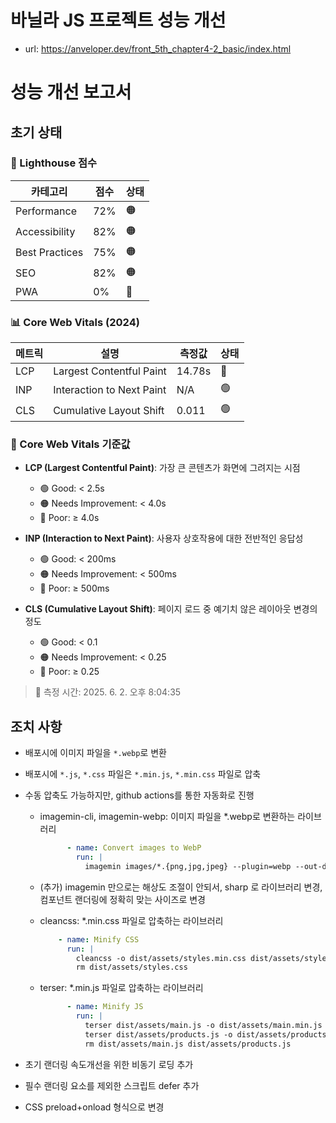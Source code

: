 # 바닐라 JS 프로젝트 성능 개선

- url: https://anveloper.dev/front_5th_chapter4-2_basic/index.html


# 성능 개선 보고서

## 초기 상태

### 🎯 Lighthouse 점수
| 카테고리 | 점수 | 상태 |
|----------|------|------|
| Performance | 72% | 🟠 |
| Accessibility | 82% | 🟠 |
| Best Practices | 75% | 🟠 |
| SEO | 82% | 🟠 |
| PWA | 0% | 🔴 |

### 📊 Core Web Vitals (2024)
| 메트릭 | 설명 | 측정값 | 상태 |
|--------|------|--------|------|
| LCP | Largest Contentful Paint | 14.78s | 🔴 |
| INP | Interaction to Next Paint | N/A | 🟢 |
| CLS | Cumulative Layout Shift | 0.011 | 🟢 |

### 📝 Core Web Vitals 기준값
- **LCP (Largest Contentful Paint)**: 가장 큰 콘텐츠가 화면에 그려지는 시점 
  - 🟢 Good: < 2.5s
  - 🟠 Needs Improvement: < 4.0s
  - 🔴 Poor: ≥ 4.0s

- **INP (Interaction to Next Paint)**: 사용자 상호작용에 대한 전반적인 응답성
  - 🟢 Good: < 200ms
  - 🟠 Needs Improvement: < 500ms
  - 🔴 Poor: ≥ 500ms

- **CLS (Cumulative Layout Shift)**: 페이지 로드 중 예기치 않은 레이아웃 변경의 정도
  - 🟢 Good: < 0.1
  - 🟠 Needs Improvement: < 0.25
  - 🔴 Poor: ≥ 0.25

> 📅 측정 시간: 2025. 6. 2. 오후 8:04:35



## 조치 사항

- 배포시에 이미지 파일을 `*.webp`로 변환
- 배포시에 `*.js`, `*.css` 파일은 `*.min.js`, `*.min.css` 파일로 압축
- 수동 압축도 가능하지만, github actions를 통한 자동화로 진행

  - imagemin-cli, imagemin-webp: 이미지 파일을 *.webp로 변환하는 라이브러리
    ```yml
          - name: Convert images to WebP
            run: |
              imagemin images/*.{png,jpg,jpeg} --plugin=webp --out-dir=dist/images
    ```
  - (추가) imagemin 만으로는 해상도 조절이 안되서, sharp 로 라이브러리 변경, 컴포넌트 랜더링에 정확히 맞는 사이즈로 변경

  - cleancss: *.min.css 파일로 압축하는 라이브러리
    ```yml
        - name: Minify CSS
          run: |
            cleancss -o dist/assets/styles.min.css dist/assets/styles.css
            rm dist/assets/styles.css
    ```

  - terser: *.min.js 파일로 압축하는 라이브러리
    ```yml
          - name: Minify JS
            run: |
              terser dist/assets/main.js -o dist/assets/main.min.js --compress --mangle
              terser dist/assets/products.js -o dist/assets/products.min.js --compress --mangle
              rm dist/assets/main.js dist/assets/products.js
    ```

- 초기 랜더링 속도개선을 위한 비동기 로딩 추가
- 필수 랜더링 요소를 제외한 스크립트 defer 추가
- CSS preload+onload 형식으로 변경


 
